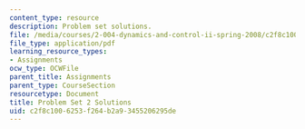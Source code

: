 ```yaml
---
content_type: resource
description: Problem set solutions.
file: /media/courses/2-004-dynamics-and-control-ii-spring-2008/c2f8c1006253f264b2a93455206295de_ps2soln.pdf
file_type: application/pdf
learning_resource_types:
- Assignments
ocw_type: OCWFile
parent_title: Assignments
parent_type: CourseSection
resourcetype: Document
title: Problem Set 2 Solutions
uid: c2f8c100-6253-f264-b2a9-3455206295de
---
```

